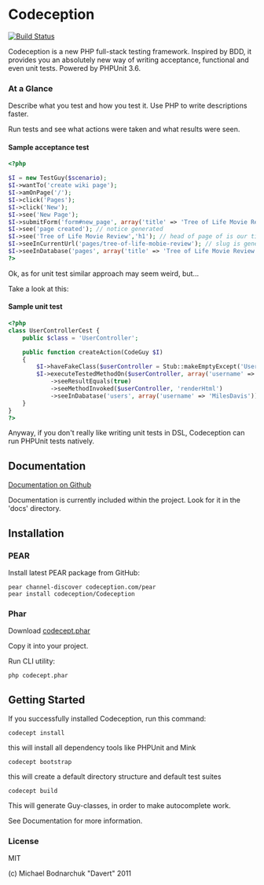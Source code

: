 # Codeception

[![Build Status](https://secure.travis-ci.org/Codeception/Codeception.png?branch=master)](http://travis-ci.org/Codeception/codeception)

Codeception is a new PHP full-stack testing framework.
Inspired by BDD, it provides you an absolutely new way of writing acceptance, functional and even unit tests.
Powered by PHPUnit 3.6.

### At a Glance

Describe what you test and how you test it. Use PHP to write descriptions faster.

Run tests and see what actions were taken and what results were seen.

#### Sample acceptance test

``` php
<?php

$I = new TestGuy($scenario);
$I->wantTo('create wiki page');
$I->amOnPage('/');
$I->click('Pages');
$I->click('New');
$I->see('New Page');
$I->submitForm('form#new_page', array('title' => 'Tree of Life Movie Review','body' => "Next time don't let Hollywood create art-house!"));
$I->see('page created'); // notice generated
$I->see('Tree of Life Movie Review','h1'); // head of page of is our title
$I->seeInCurrentUrl('pages/tree-of-life-mobie-review'); // slug is generated
$I->seeInDatabase('pages', array('title' => 'Tree of Life Movie Review')); // data is stored in database
?>
```
Ok, as for unit test similar approach may seem weird, but...

Take a look at this:

#### Sample unit test

``` php
<?php
class UserControllerCest {
    public $class = 'UserController';

    public function createAction(CodeGuy $I)
    {
        $I->haveFakeClass($userController = Stub::makeEmptyExcept('UserController'));
        $I->executeTestedMethodOn($userController, array('username' => 'MilesDavis', 'email' => 'miles@davis.com'))
            ->seeResultEquals(true)
            ->seeMethodInvoked($userController, 'renderHtml')
            ->seeInDabatase('users', array('username' => 'MilesDavis'));
    }
}
?>
```

Anyway, if you don't really like writing unit tests in DSL, Codeception can run PHPUnit tests natively.

## Documentation

[Documentation on Github](https://github.com/Codeception/Codeception/tree/master/docs)

Documentation is currently included within the project. Look for it in the 'docs' directory.

## Installation

### PEAR
Install latest PEAR package from GitHub:

```
pear channel-discover codeception.com/pear
pear install codeception/Codeception
```

### Phar

Download [codecept.phar](https://github.com/Codeception/Codeception/raw/master/package/codecept.phar)

Copy it into your project.

Run CLI utility:

```
php codecept.phar
```

## Getting Started

If you successfully installed Codeception, run this command:

```
codecept install
```

this will install all dependency tools like PHPUnit and Mink

```
codecept bootstrap
```

this will create a default directory structure and default test suites

```
codecept build
```

This will generate Guy-classes, in order to make autocomplete work.

See Documentation for more information.

### License
MIT

(c) Michael Bodnarchuk "Davert"
2011
